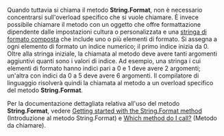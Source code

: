  
Quando tuttavia si chiama il metodo **String.Format**, non è necessario concentrarsi sull'overload specifico che si vuole chiamare. È invece possibile chiamare il metodo con un oggetto che offre formattazione dipendente dalle impostazioni cultura o personalizzata e una [stringa di formato composta](~/docs/standard/base-types/composite-formatting.md) che include uno o più elementi di formato. Si assegna a ogni elemento di formato un indice numerico; il primo indice inizia da 0. Oltre alla stringa iniziale, la chiamata al metodo deve avere tanti argomenti aggiuntivi quanti sono i valori di indice. Ad esempio, una stringa i cui elementi di formato hanno indici pari a 0 e 1 deve avere 2 argomenti; un'altra con indici da 0 a 5 deve avere 6 argomenti. Il compilatore di linguaggio risolverà quindi la chiamata al metodo a un overload specifico del metodo **String.Format**.   

Per la documentazione dettagliata relativa all'uso del metodo **String.Format**, vedere [Getting started with the String.Format method](#Starting) (Introduzione al metodo String.Format) e [Which method do I call?](#FTaskList) (Metodo da chiamare).   
